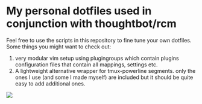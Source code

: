 # My personal dotfiles used in conjunction with thoughtbot/rcm

Feel free to use the scripts in this repository to fine tune your own dotfiles. Some things you might want to check out:

1. very modular vim setup using plugingroups which contain plugins configuration files that contain all 
   mappings, settings etc.
2. A lightweight alternative wrapper for tmux-powerline segments. only the ones I use (and some I made myself) are included
   but it should be quite easy to add additional ones.
   
<img src="http://i.imgur.com/s1xvGeJ.png"></img>
